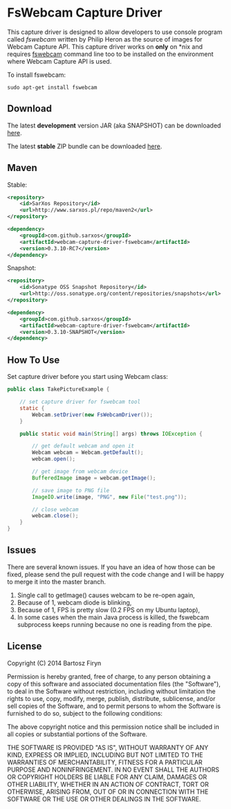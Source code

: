 # FsWebcam Capture Driver

This capture driver is designed to allow developers to use console program called
_fswebcam_ written by Philip Heron as the source of images for Webcam Capture API.
This capture driver works on **only** on *nix and requires 
[fswebcam](https://github.com/fsphil/fswebcam) command line too to be installed
on the environment where Webcam Capture API is used.

To install fswebcam:

```plain
sudo apt-get install fswebcam
```

## Download

The latest **development** version JAR (aka SNAPSHOT) can be downloaded [here](https://oss.sonatype.org/service/local/artifact/maven/redirect?r=snapshots&g=com.github.sarxos&a=webcam-capture-driver-fswebcam&v=0.3.10-SNAPSHOT).

The latest **stable** ZIP bundle can be downloaded [here](http://repo.sarxos.pl/maven2/com/github/sarxos/webcam-capture-driver-fswebcam/0.3.10-RC7/webcam-capture-driver-fswebcam-0.3.10-RC7-dist.zip).

## Maven

Stable:

```xml
<repository>
	<id>SarXos Repository</id>
	<url>http://www.sarxos.pl/repo/maven2</url>
</repository>
```
```xml
<dependency>
	<groupId>com.github.sarxos</groupId>
	<artifactId>webcam-capture-driver-fswebcam</artifactId>
	<version>0.3.10-RC7</version>
</dependency>
```

Snapshot:

```xml
<repository>
    <id>Sonatype OSS Snapshot Repository</id>
    <url>http://oss.sonatype.org/content/repositories/snapshots</url>
</repository>
```
```xml
<dependency>
    <groupId>com.github.sarxos</groupId>
    <artifactId>webcam-capture-driver-fswebcam</artifactId>
    <version>0.3.10-SNAPSHOT</version>
</dependency>
```

## How To Use

Set capture driver before you start using Webcam class:

```java
public class TakePictureExample {

	// set capture driver for fswebcam tool
	static {
		Webcam.setDriver(new FsWebcamDriver());
	}

	public static void main(String[] args) throws IOException {

		// get default webcam and open it
		Webcam webcam = Webcam.getDefault();
		webcam.open();

		// get image from webcam device
		BufferedImage image = webcam.getImage();

		// save image to PNG file
		ImageIO.write(image, "PNG", new File("test.png"));

		// close webcam
		webcam.close();
	}
}
```

## Issues

There are several known issues. If you have an idea of how those can
be fixed, please send the pull request with the code change and I will
be happy to merge it into the master branch.

1. Single call to getImage() causes webcam to be re-open again,
2. Because of 1, webcam diode is blinking,
3. Because of 1, FPS is pretty slow (0.2 FPS on my Ubuntu laptop),
4. In some cases when the main Java process is killed, the fswebcam subprocess keeps running because no one is reading from the pipe.


## License

Copyright (C) 2014 Bartosz Firyn

Permission is hereby granted, free of charge, to any person obtaining a copy of this software and associated documentation files (the "Software"), to deal in the Software without restriction, including without limitation the rights to use, copy, modify, merge, publish, distribute, sublicense, and/or sell copies of the Software, and to permit persons to whom the Software is furnished to do so, subject to the following conditions:

The above copyright notice and this permission notice shall be included in all copies or substantial portions of the Software.

THE SOFTWARE IS PROVIDED "AS IS", WITHOUT WARRANTY OF ANY KIND, EXPRESS OR IMPLIED, INCLUDING BUT NOT LIMITED TO THE WARRANTIES OF MERCHANTABILITY, FITNESS FOR A PARTICULAR PURPOSE AND NONINFRINGEMENT. IN NO EVENT SHALL THE AUTHORS OR COPYRIGHT HOLDERS BE LIABLE FOR ANY CLAIM, DAMAGES OR OTHER LIABILITY, WHETHER IN AN ACTION OF CONTRACT, TORT OR OTHERWISE, ARISING FROM, OUT OF OR IN CONNECTION WITH THE SOFTWARE OR THE USE OR OTHER DEALINGS IN THE SOFTWARE.
